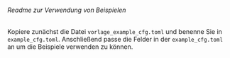 ###### Readme zur Verwendung von Beispielen

Kopiere zunächst die Datei `vorlage_example_cfg.toml` und benenne Sie in `example_cfg.toml`.
Anschließend passe die Felder in der `example_cfg.toml` an um die Beispiele verwenden zu können.